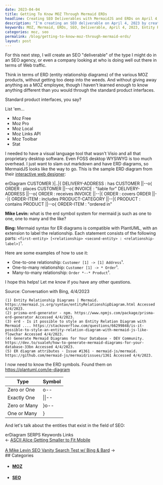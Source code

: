 ```yaml
---
date: 2023-04-04
title: Getting To Know MOZ Through Mermaid ERDs
headline: Creating SEO Deliverables with MermaidJS and ERDs on April 4, 2023
description: "I'm creating an SEO deliverable on April 4, 2023 by creating Entity Relationship Diagrams (ERDs) of the various MOZ products. To do this, I'm using MermaidJS, a markdown-based language tool. I'm exploring how to use the Mermaid syntax for ERDs, which is compatible with PlantUML, and the statement structure of `first-entity [relationship second-entity : relationship-label]`. Come"
keywords: MOZ, Mermaid, ERDs, SEO, Deliverable, April 4, 2023, Entity Relationship Diagrams, MermaidJS, Markdown-based, Language Tool, PlantUML, Relationship, Relationship-Label
categories: moz, seo
permalink: /blog/getting-to-know-moz-through-mermaid-erds/
layout: post
---
```



For this next step, I will create an SEO "deliverable" of the type I might do
in an SEO agency, or even a company looking at who is doing well out there in
terms of Web traffic.

Think in terms of ERD (entity relationship diagrams) of the various MOZ
products, without getting too deep into the weeds. And without giving away
anything as a MOZ employee, though I haven't learned enough to know anything
different than you would through the standard product interfaces.

Standard product interfaces, you say?

List 'em...

- Moz Free
- Moz Pro
- Moz Local
- Moz Links API
- Moz Toolbar
- Stat

I needed to have a visual language tool that wasn't Visio and all that
proprietary desktop software. Even FOSS desktop WYSIWYG is too much overhead. I
just want to slam out markdown and have ERD diagrams, so MermaidJS looks like
the way to go. This is the sample ERD diagram from their [interactive web
designer](https://mermaid.live/edit):

<div class="mermaid">
erDiagram
    CUSTOMER }|..|{ DELIVERY-ADDRESS : has
    CUSTOMER ||--o{ ORDER : places
    CUSTOMER ||--o{ INVOICE : "liable for"
    DELIVERY-ADDRESS ||--o{ ORDER : receives
    INVOICE ||--|{ ORDER : covers
    ORDER ||--|{ ORDER-ITEM : includes
    PRODUCT-CATEGORY ||--|{ PRODUCT : contains
    PRODUCT ||--o{ ORDER-ITEM : "ordered in"
</div>

**Mike Levin:** what is the erd symbol system for mermaid js such as one to one, one to many and the like?

**Bing:** Mermaid syntax for ER diagrams is compatible with PlantUML, with an extension to label the relationship. Each statement consists of the following parts: `<first-entity> [<relationship> <second-entity> : <relationship-label>]`¹.

Here are some examples of how to use it:

- One-to-one relationship: `Customer [1] -> [1] Address`¹.
- One-to-many relationship: `Customer [1] -> * Order`¹.
- Many-to-many relationship: `Order *--* Product`¹.

I hope this helps! Let me know if you have any other questions.

Source: Conversation with Bing, 4/4/2023

    (1) Entity Relationship Diagrams | Mermaid. https://mermaid.js.org/syntax/entityRelationshipDiagram.html Accessed 4/4/2023.
    (2) prisma-erd-generator - npm. https://www.npmjs.com/package/prisma-erd-generator Accessed 4/4/2023.
    (3) erd - Is it possible to style an Entity Relation Diagram with Mermaid .... https://stackoverflow.com/questions/66299848/is-it-possible-to-style-an-entity-relation-diagram-with-mermaid-js-like-flowchar Accessed 4/4/2023.
    (4) Generate Mermaid Diagrams for Your Database - DEV Community. https://dev.to/sualeh/how-to-generate-mermaid-diagrams-for-your-database-33bn Accessed 4/4/2023.
    (5) ER diagram attributes · Issue #1361 · mermaid-js/mermaid. https://github.com/mermaid-js/mermaid/issues/1361 Accessed 4/4/2023.

I now need to know the ERD symbols. Found them on https://plantuml.com/ie-diagram

| Type | Symbol |
|------|--------|
| Zero or One | o-- |
| Exactly One | \|\|-- |
| Zero or Many | }o-- |
| One or Many | \}|-- |

And let's talk about the entities that exist in the field of SEO:

<div class="mermaid">
erDiagram
   SERPS
   Keywords
   Links
</div>


<div class="post-nav"><div class="post-nav-prev"><span class="arrow">&larr;&nbsp;</span><a href="/blog/ascii-alice-getting-smaller-to-fit-mobile/">ASCII Alice Getting Smaller to Fit Mobile</a></div> &nbsp; <div class="post-nav-next"><a href="/blog/a-mike-levin-seo-vanity-search-test-w-bing-bard/">A Mike Levin SEO Vanity Search Test w/ Bing & Bard</a><span class="arrow">&nbsp;&rarr;</span></div></div>
## Categories

<ul>
<li><h4><a href='/moz/'>MOZ</a></h4></li>
<li><h4><a href='/seo/'>SEO</a></h4></li></ul>